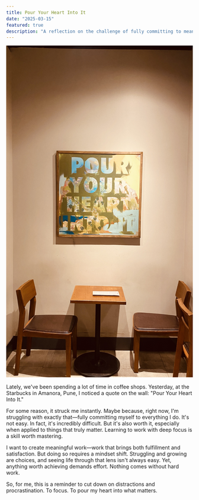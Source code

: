 ```yaml
---
title: Pour Your Heart Into It
date: "2025-03-15"
featured: true
description: "A reflection on the challenge of fully committing to meaningful work after seeing an inspirational quote at Starbucks. Explores the struggle and value of deep focus while acknowledging that anything worthwhile requires dedicated effort."
---
```


![pour your heart into it](../../assets/pour-your-heart.jpg)

Lately, we've been spending a lot of time in coffee shops. Yesterday, at the Starbucks in Amanora, Pune, I noticed a quote on the wall: "Pour Your Heart Into It."

For some reason, it struck me instantly. Maybe because, right now, I'm struggling with exactly that—fully committing myself to everything I do. It's not easy. In fact, it's incredibly difficult. But it's also worth it, especially when applied to things that truly matter. Learning to work with deep focus is a skill worth mastering.

I want to create meaningful work—work that brings both fulfillment and satisfaction. But doing so requires a mindset shift. Struggling and growing are choices, and seeing life through that lens isn't always easy. Yet, anything worth achieving demands effort. Nothing comes without hard work.

So, for me, this is a reminder to cut down on distractions and procrastination. To focus. To pour my heart into what matters.

